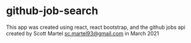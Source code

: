 # github-job-search

This app was created using react, react bootstrap, and the github jobs api
created by Scott Martel sc.martel93@gmail.com in March 2021
